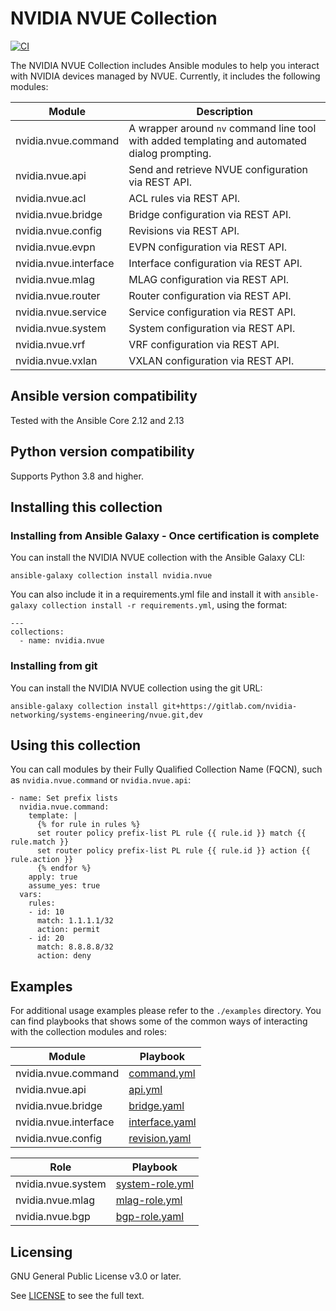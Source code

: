 # NVIDIA NVUE Collection


[![CI](https://gitlab.com/nvidia-networking/systems-engineering/nvue/badges/main/pipeline.svg)](https://gitlab.com/nvidia-networking/systems-engineering/nvue/-/pipelines?scope=branches)

The NVIDIA NVUE Collection includes Ansible modules to help you interact with NVIDIA devices managed by NVUE. Currently, it includes the following modules:

| Module | Description |
| ------ | ----------  |
| nvidia.nvue.command | A wrapper around `nv` command line tool with added templating and automated dialog prompting. | 
| nvidia.nvue.api | Send and retrieve NVUE configuration via REST API. | 
| nvidia.nvue.acl | ACL rules via REST API. | 
| nvidia.nvue.bridge | Bridge configuration via REST API. | 
| nvidia.nvue.config | Revisions via REST API. | 
| nvidia.nvue.evpn | EVPN configuration via REST API. | 
| nvidia.nvue.interface | Interface configuration via REST API. | 
| nvidia.nvue.mlag | MLAG configuration via REST API. | 
| nvidia.nvue.router | Router configuration via REST API. | 
| nvidia.nvue.service | Service configuration via REST API. | 
| nvidia.nvue.system | System configuration via REST API. | 
| nvidia.nvue.vrf | VRF configuration via REST API. | 
| nvidia.nvue.vxlan | VXLAN configuration via REST API. | 

## Ansible version compatibility

Tested with the Ansible Core 2.12 and 2.13

## Python version compatibility

Supports Python 3.8 and higher.

## Installing this collection

### Installing from Ansible Galaxy - Once certification is complete

You can install the NVIDIA NVUE collection with the Ansible Galaxy CLI:

```
ansible-galaxy collection install nvidia.nvue
```

You can also include it in a requirements.yml file and install it with `ansible-galaxy collection install -r requirements.yml`, using the format:

```
---
collections:
  - name: nvidia.nvue
```

### Installing from git

You can install the NVIDIA NVUE collection using the git URL:

```
ansible-galaxy collection install git+https://gitlab.com/nvidia-networking/systems-engineering/nvue.git,dev
```

## Using this collection

You can call modules by their Fully Qualified Collection Name (FQCN), such as `nvidia.nvue.command` or `nvidia.nvue.api`:


```
- name: Set prefix lists
  nvidia.nvue.command: 
    template: |
      {% for rule in rules %}
      set router policy prefix-list PL rule {{ rule.id }} match {{ rule.match }}
      set router policy prefix-list PL rule {{ rule.id }} action {{ rule.action }}
      {% endfor %}
    apply: true
    assume_yes: true
  vars:
    rules:
    - id: 10
      match: 1.1.1.1/32
      action: permit
    - id: 20
      match: 8.8.8.8/32
      action: deny
```

## Examples

For additional usage examples please refer to the `./examples` directory. You can find playbooks that shows some of the common ways of interacting with the collection modules and roles:

| Module | Playbook | 
| ------ | ---------|
| nvidia.nvue.command | [command.yml](https://gitlab.com/nvidia-networking/systems-engineering/nvue/-/tree/main/examples/playbooks/examples/playbooks/command.yml) | 
| nvidia.nvue.api | [api.yml](https://gitlab.com/nvidia-networking/systems-engineering/nvue/-/tree/main/examples/playbooks/examples/playbooks/api.yml) | 
| nvidia.nvue.bridge | [bridge.yaml](https://gitlab.com/nvidia-networking/systems-engineering/nvue/-/tree/main/examples/playbooks/examples/playbooks/bridge.yaml) | 
| nvidia.nvue.interface | [interface.yaml](https://gitlab.com/nvidia-networking/systems-engineering/nvue/-/tree/main/examples/playbooks/examples/playbooks/interface.yaml) | 
| nvidia.nvue.config | [revision.yaml](https://gitlab.com/nvidia-networking/systems-engineering/nvue/-/tree/main/examples/playbooks/examples/playbooks/revision.yaml) | 

| Role | Playbook | 
| ------ | ---------|
| nvidia.nvue.system | [system-role.yml](https://gitlab.com/nvidia-networking/systems-engineering/nvue/-/tree/main/examples/playbooks/examples/playbooks/roles/system-role.yml) | 
| nvidia.nvue.mlag | [mlag-role.yml](https://gitlab.com/nvidia-networking/systems-engineering/nvue/-/tree/main/examples/playbooks/examples/playbooks/roles/mlag-role-leaf.yml) | 
| nvidia.nvue.bgp | [bgp-role.yaml](https://gitlab.com/nvidia-networking/systems-engineering/nvue/-/tree/main/examples/playbooks/examples/playbooks/roles/bgp-role-leaf.yml) | 

## Licensing

GNU General Public License v3.0 or later.

See [LICENSE](./LICENSE) to see the full text.
